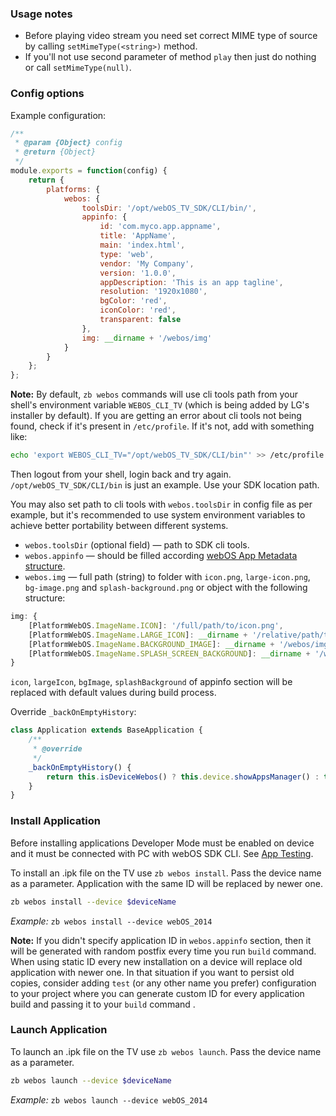 ### Usage notes

* Before playing video stream you need set correct MIME type of source by calling `setMimeType(<string>)` method.
* If you'll not use second parameter of method `play` then just do nothing or call `setMimeType(null)`.

### Config options

Example configuration:

```javascript
/**
 * @param {Object} config
 * @return {Object}
 */
module.exports = function(config) {
	return {
		platforms: {
			webos: {
				toolsDir: '/opt/webOS_TV_SDK/CLI/bin/',
				appinfo: {
					id: 'com.myco.app.appname',
					title: 'AppName',
					main: 'index.html',
					type: 'web',
					vendor: 'My Company',
					version: '1.0.0',
					appDescription: 'This is an app tagline',
					resolution: '1920x1080',
					bgColor: 'red',
					iconColor: 'red',
					transparent: false
				},
				img: __dirname + '/webos/img'
			}
		}
	};
};
```

**Note:** By default, `zb webos` commands will use cli tools path from your shell's environment variable `WEBOS_CLI_TV` (which is being added by LG's installer by default). If you are getting an error about cli tools not being found, check if it's present in `/etc/profile`. If it's not, add with something like:
```bash
echo 'export WEBOS_CLI_TV="/opt/webOS_TV_SDK/CLI/bin"' >> /etc/profile
```
Then logout from your shell, login back and try again. `/opt/webOS_TV_SDK/CLI/bin` is just an example. Use your SDK location path.

You may also set path to cli tools with `webos.toolsDir` in config file as per example, but it's recommended to use system environment variables to achieve better portability between different systems.

- `webos.toolsDir` (optional field) — path to SDK cli tools.
- `webos.appinfo` — should be filled according [webOS App Metadata structure](http://webostv.developer.lge.com/develop/app-developer-guide/app-metadata/).
- `webos.img` — full path (string) to folder with `icon.png`, `large-icon.png`, `bg-image.png` and `splash-background.png` or object with the following structure:

```javascript
img: {
	[PlatformWebOS.ImageName.ICON]: '/full/path/to/icon.png',
	[PlatformWebOS.ImageName.LARGE_ICON]: __dirname + '/relative/path/to/largeIcon.png',
	[PlatformWebOS.ImageName.BACKGROUND_IMAGE]: __dirname + '/webos/img/1920.png',
	[PlatformWebOS.ImageName.SPLASH_SCREEN_BACKGROUND]: __dirname + '/webos/design/photos/ocean.png'
}
```
`icon`, `largeIcon`, `bgImage`, `splashBackground` of appinfo section will be replaced with default values during build process.

Override `_backOnEmptyHistory`:

```javascript
class Application extends BaseApplication {
	/**
	 * @override
	 */
	_backOnEmptyHistory() {
		return this.isDeviceWebos() ? this.device.showAppsManager() : this.device.exit();
	}
}
```

### Install Application
Before installing applications Developer Mode must be enabled on device and it must be connected with PC with webOS SDK CLI. See [App Testing](http://webostv.developer.lge.com/develop/app-test/).

To install an .ipk file on the TV use `zb webos install`. Pass the device name as a parameter. Application with the same ID will be replaced by newer one.
```bash
zb webos install --device $deviceName
```

_Example:_ `zb webos install --device webOS_2014`

**Note:** If you didn't specify application ID in `webos.appinfo` section, then it will be generated with random postfix every time you run `build` command. When using static ID every new installation on a device will replace old application with newer one. In that situation if you want to persist old copies, consider adding `test` (or any other name you prefer) configuration to your project where you can generate custom ID for every application build and passing it to your `build` command .

### Launch Application
To launch an .ipk file on the TV use `zb webos launch`. Pass the device name as a parameter.
```bash
zb webos launch --device $deviceName
```

_Example:_ `zb webos launch --device webOS_2014`
